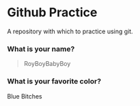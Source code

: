 # Github Practice

A repository with which to practice using git.

### What is your name?

>RoyBoyBabyBoy


### What is your favorite color?

Blue Bitches
